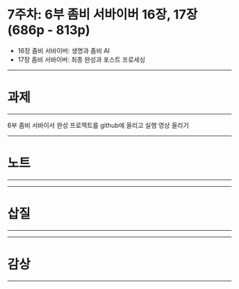 # 7주차: 6부 좀비 서바이버 16장, 17장 (686p - 813p)

- 16장 좀비 서바이버: 생명과 좀비 AI
- 17장 좀비 서바이버: 최종 완성과 포스트 프로세싱

---
# 과제
---
6부 좀비 서바이서 완성 프로젝트를 github에 올리고 실행 영상 올리기

---
# 노트
---

---
# 삽질
---

---
# 감상
---
